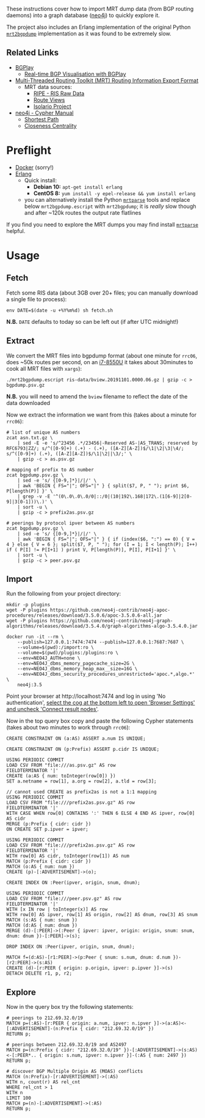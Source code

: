 These instructions cover how to import MRT dump data (from BGP routing daemons) into a graph database ([neo4j](https://neo4j.com/)) to quickly explore it.

The project also includes an Erlang implementation of the original Python [`mrt2bgpdump`](https://github.com/t2mune/mrtparse) implementation as it was found to be extremely slow.

## Related Links

 * [BGPlay](https://stat.ripe.net/bgplay)
     * [Real-time BGP Visualisation with BGPlay](https://labs.ripe.net/Members/massimo_candela/real-time-bgp-visualisation-with-bgplay)
 * [Multi-Threaded Routing Toolkit (MRT) Routing Information Export Format](https://tools.ietf.org/html/rfc6396)
     * MRT data sources:
         * [RIPE - RIS Raw Data](https://www.ripe.net/analyse/internet-measurements/routing-information-service-ris/ris-raw-data)
         * [Route Views](http://www.routeviews.org)
         * [Isolario Project](https://www.isolario.it)
 * [neo4j - Cypher Manual](https://neo4j.com/docs/cypher-manual/current/)
     * [Shortest Path](https://neo4j.com/blog/graph-algorithms-neo4j-shortest-path/)
     * [Closeness Centrality](https://neo4j.com/blog/graph-algorithms-neo4j-closeness-centrality/)

# Preflight

 * [Docker](https://docs.docker.com/install/) (sorry!)
 * [Erlang](https://www.erlang.org/downloads)
    * Quick install:
      * **Debian 10:** `apt-get install erlang`
      * **CentOS 8:** `yum install -y epel-release && yum install erlang`
    * you can alternatively install the Python [`mrtparse`](https://github.com/t2mune/mrtparse) tools and replace below `mrt2bgpdump.escript` with `mrt2bgpdump`; it is *really* slow though and after ~120k routes the output rate flatlines

If you find you need to explore the MRT dumps you may find install [`mrtparse`](https://github.com/t2mune/mrtparse) helpful.

# Usage

## Fetch

Fetch some RIS data (about 3GB over 20+ files; you can manually download a single file to process):

    env DATE=$(date -u +%Y%m%d) sh fetch.sh

**N.B.** `DATE` defaults to today so can be left out (if after UTC midnight!) 

## Extract

We convert the MRT files into bgpdump format (about one minute for `rrc06`, does ~50k routes per second, on an [i7-8550U](https://ark.intel.com/content/www/us/en/ark/products/122589/intel-core-i7-8550u-processor-8m-cache-up-to-4-00-ghz.html) it takes about 30minutes to cook all MRT files with `xargs`):

    ./mrt2bgpdump.escript ris-data/bview.20191101.0000.06.gz | gzip -c > bgpdump.psv.gz

**N.B.** you will need to amend the `bview` filename to reflect the date of the data downloaded

Now we extract the information we want from this (takes about a minute for `rrc06`):

    # list of unique AS numbers
    zcat asn.txt.gz \
        | sed -E -e 's/^23456 .*/23456|-Reserved AS-|AS_TRANS; reserved by RFC6793|ZZ/; s/^([0-9]+) (.+) - (.+), ([A-Z][A-Z])$/\1|\2|\3|\4/; s/^([0-9]+) (.+), ([A-Z][A-Z])$/\1|\2||\3/;' \
        | gzip -c > as.psv.gz

    # mapping of prefix to AS number
    zcat bgpdump.psv.gz \
        | sed -e 's/ {[0-9,]*}|/|/' \
        | awk 'BEGIN { FS="|"; OFS="|" } { split($7, P, " "); print $6, P[length(P)] }' \
        | grep -v -E '^(0\.0\.0\.0/0|::/0|(10|192\.168|172\.(1[6-9]|2[0-9]|3[0-1]))\.)' \
        | sort -u \
        | gzip -c > prefix2as.psv.gz

    # peerings by protocol ipver between AS numbers
    zcat bgpdump.psv.gz \
        | sed -e 's/ {[0-9,]*}|/|/' \
        | awk 'BEGIN { FS="|"; OFS="|" } { if (index($6, ":") == 0) { V = 4 } else { V = 6 }; split($7, P, " "); for (I = 1; I < length(P); I++) if ( P[I] != P[I+1] ) print V, P[length(P)], P[I], P[I+1] }' \
        | sort -u \
        | gzip -c > peer.psv.gz

## Import

Run the following from your project directory:

    mkdir -p plugins
    wget -P plugins https://github.com/neo4j-contrib/neo4j-apoc-procedures/releases/download/3.5.0.6/apoc-3.5.0.6-all.jar
    wget -P plugins https://github.com/neo4j-contrib/neo4j-graph-algorithms/releases/download/3.5.4.0/graph-algorithms-algo-3.5.4.0.jar

    docker run -it --rm \
        --publish=127.0.0.1:7474:7474 --publish=127.0.0.1:7687:7687 \
        --volume=$(pwd):/import:ro \
        --volume=$(pwd)/plugins:/plugins:ro \
        --env=NEO4J_AUTH=none \
        --env=NEO4J_dbms_memory_pagecache_size=2G \
        --env=NEO4J_dbms_memory_heap_max__size=16G \
        --env=NEO4J_dbms_security_procedures_unrestricted='apoc.*,algo.*' \
        neo4j:3.5

Point your browser at http://localhost:7474 and log in using 'No authentication', [select the cog at the bottom left to open 'Browser Settings' and uncheck 'Connect result nodes'](https://stackoverflow.com/questions/50065869/neo4j-show-only-specific-relations-in-the-browser-graph-view).

Now in the top query box copy and paste the following Cypher statements (takes about two minutes to work through `rrc06`):

    CREATE CONSTRAINT ON (a:AS) ASSERT a.num IS UNIQUE;

    CREATE CONSTRAINT ON (p:Prefix) ASSERT p.cidr IS UNIQUE;

    USING PERIODIC COMMIT
    LOAD CSV FROM "file:///as.psv.gz" AS row
    FIELDTERMINATOR '|'
    CREATE (a:AS { num: toInteger(row[0]) })
    SET a.netname = row[1], a.org = row[2], a.tld = row[3];

    // cannot used CREATE as prefix2as is not a 1:1 mapping
    USING PERIODIC COMMIT
    LOAD CSV FROM "file:///prefix2as.psv.gz" AS row
    FIELDTERMINATOR '|'
    WITH CASE WHEN row[0] CONTAINS ':' THEN 6 ELSE 4 END AS ipver, row[0] AS cidr
    MERGE (p:Prefix { cidr: cidr })
    ON CREATE SET p.ipver = ipver;

    USING PERIODIC COMMIT
    LOAD CSV FROM "file:///prefix2as.psv.gz" AS row
    FIELDTERMINATOR '|'
    WITH row[0] AS cidr, toInteger(row[1]) AS num
    MATCH (p:Prefix { cidr: cidr })
    MATCH (o:AS { num: num })
    CREATE (p)-[:ADVERTISEMENT]->(o);

    CREATE INDEX ON :Peer(ipver, origin, snum, dnum);

    USING PERIODIC COMMIT
    LOAD CSV FROM "file:///peer.psv.gz" AS row
    FIELDTERMINATOR '|'
    WITH [x IN row | toInteger(x)] AS row
    WITH row[0] AS ipver, row[1] AS origin, row[2] AS dnum, row[3] AS snum
    MATCH (s:AS { num: snum })
    MATCH (d:AS { num: dnum })
    MERGE (d)-[:PEER]->(:Peer { ipver: ipver, origin: origin, snum: snum, dnum: dnum })-[:PEER]->(s);

    DROP INDEX ON :Peer(ipver, origin, snum, dnum);

    MATCH f=(d:AS)-[r1:PEER]->(p:Peer { snum: s.num, dnum: d.num })-[r2:PEER]->(s:AS)
    CREATE (d)-[r:PEER { origin: p.origin, ipver: p.ipver }]->(s)
    DETACH DELETE r1, p, r2;

## Explore

Now in the query box try the following statements:

    # peerings to 212.69.32.0/19
    MATCH p=(:AS)-[r:PEER { origin: a.num, ipver: n.ipver }]->(a:AS)<-[:ADVERTISEMENT]-(n:Prefix { cidr: "212.69.32.0/19" })
    RETURN p;

    # peerings between 212.69.32.0/19 and AS2497
    MATCH p=(n:Prefix { cidr: "212.69.32.0/19" })-[:ADVERTISEMENT]->(s:AS)<-[:PEER*.. { origin: s.num, ipver: n.ipver }]-(:AS { num: 2497 })
    RETURN p;

    # discover BGP Multiple Origin AS (MOAS) conflicts
    MATCH (n:Prefix)-[r:ADVERTISEMENT]->(:AS)
    WITH n, count(r) AS rel_cnt
    WHERE rel_cnt > 1
    WITH n
    LIMIT 100
    MATCH p=(n)-[:ADVERTISEMENT]->(:AS)
    RETURN p;
